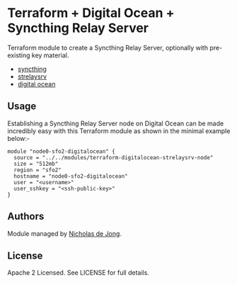 # Terraform + Digital Ocean + Syncthing Relay Server

Terraform module to create a Syncthing Relay Server, optionally with pre-existing key material.
 * [syncthing](https://syncthing.net)
 * [strelaysrv](https://docs.syncthing.net/users/strelaysrv.html)
 * [digital ocean](https://www.digitalocean.com/)

## Usage
Establishing a Syncthing Relay Server node on Digital Ocean can be made incredibly easy with 
this Terraform module as shown in the minimal example below:-

```hcl
module "node0-sfo2-digitalocean" {
  source = "../../modules/terraform-digitalocean-strelaysrv-node"
  size = "512mb"
  region = "sfo2"
  hostname = "node0-sfo2-digitalocean"
  user = "<username>"
  user_sshkey = "<ssh-public-key>"
}
```


## Authors
Module managed by [Nicholas de Jong](https://github.com/ndejong).

## License
Apache 2 Licensed. See LICENSE for full details.
